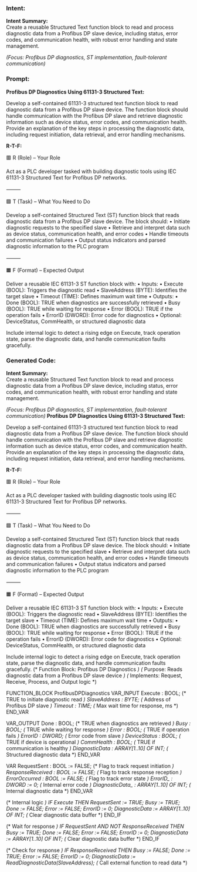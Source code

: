 ### Intent:
**Intent Summary:**  
Create a reusable Structured Text function block to read and process diagnostic data from a Profibus DP slave device, including status, error codes, and communication health, with robust error handling and state management.  

*(Focus: Profibus DP diagnostics, ST implementation, fault-tolerant communication)*

### Prompt:
**Profibus DP Diagnostics Using 61131-3 Structured Text:**

Develop a self-contained 61131-3 structured text function block to read diagnostic data from a Profibus DP slave device. The function block should handle communication with the Profibus DP slave and retrieve diagnostic information such as device status, error codes, and communication health. Provide an explanation of the key steps in processing the diagnostic data, including request initiation, data retrieval, and error handling mechanisms.

**R-T-F:**

🟥 R (Role) – Your Role

Act as a PLC developer tasked with building diagnostic tools using IEC 61131-3 Structured Text for Profibus DP networks.

⸻

🟩 T (Task) – What You Need to Do

Develop a self-contained Structured Text (ST) function block that reads diagnostic data from a Profibus DP slave device. The block should:
	•	Initiate diagnostic requests to the specified slave
	•	Retrieve and interpret data such as device status, communication health, and error codes
	•	Handle timeouts and communication failures
	•	Output status indicators and parsed diagnostic information to the PLC program

⸻

🟧 F (Format) – Expected Output

Deliver a reusable IEC 61131-3 ST function block with:
	•	Inputs:
	•	Execute (BOOL): Triggers the diagnostic read
	•	SlaveAddress (BYTE): Identifies the target slave
	•	Timeout (TIME): Defines maximum wait time
	•	Outputs:
	•	Done (BOOL): TRUE when diagnostics are successfully retrieved
	•	Busy (BOOL): TRUE while waiting for response
	•	Error (BOOL): TRUE if the operation fails
	•	ErrorID (DWORD): Error code for diagnostics
	•	Optional: DeviceStatus, CommHealth, or structured diagnostic data

Include internal logic to detect a rising edge on Execute, track operation state, parse the diagnostic data, and handle communication faults gracefully.

### Generated Code:
**Intent Summary:**  
Create a reusable Structured Text function block to read and process diagnostic data from a Profibus DP slave device, including status, error codes, and communication health, with robust error handling and state management.  

*(Focus: Profibus DP diagnostics, ST implementation, fault-tolerant communication)*
**Profibus DP Diagnostics Using 61131-3 Structured Text:**

Develop a self-contained 61131-3 structured text function block to read diagnostic data from a Profibus DP slave device. The function block should handle communication with the Profibus DP slave and retrieve diagnostic information such as device status, error codes, and communication health. Provide an explanation of the key steps in processing the diagnostic data, including request initiation, data retrieval, and error handling mechanisms.

**R-T-F:**

🟥 R (Role) – Your Role

Act as a PLC developer tasked with building diagnostic tools using IEC 61131-3 Structured Text for Profibus DP networks.

⸻

🟩 T (Task) – What You Need to Do

Develop a self-contained Structured Text (ST) function block that reads diagnostic data from a Profibus DP slave device. The block should:
	•	Initiate diagnostic requests to the specified slave
	•	Retrieve and interpret data such as device status, communication health, and error codes
	•	Handle timeouts and communication failures
	•	Output status indicators and parsed diagnostic information to the PLC program

⸻

🟧 F (Format) – Expected Output

Deliver a reusable IEC 61131-3 ST function block with:
	•	Inputs:
	•	Execute (BOOL): Triggers the diagnostic read
	•	SlaveAddress (BYTE): Identifies the target slave
	•	Timeout (TIME): Defines maximum wait time
	•	Outputs:
	•	Done (BOOL): TRUE when diagnostics are successfully retrieved
	•	Busy (BOOL): TRUE while waiting for response
	•	Error (BOOL): TRUE if the operation fails
	•	ErrorID (DWORD): Error code for diagnostics
	•	Optional: DeviceStatus, CommHealth, or structured diagnostic data

Include internal logic to detect a rising edge on Execute, track operation state, parse the diagnostic data, and handle communication faults gracefully.
(* Function Block: Profibus DP Diagnostics *)
(* Purpose: Reads diagnostic data from a Profibus DP slave device *)
(* Implements: Request, Receive, Process, and Output logic *)

FUNCTION_BLOCK ProfibusDPDiagnostics
VAR_INPUT
    Execute : BOOL;                  (* TRUE to initiate diagnostic read *)
    SlaveAddress : BYTE;            (* Address of Profibus DP slave *)
    Timeout : TIME;                  (* Max wait time for response, ms *)
END_VAR

VAR_OUTPUT
    Done : BOOL;                    (* TRUE when diagnostics are retrieved *)
    Busy : BOOL;                    (* TRUE while waiting for response *)
    Error : BOOL;                   (* TRUE if operation fails *)
    ErrorID : DWORD;                (* Error code from slave *)
    DeviceStatus : BOOL;            (* TRUE if device is operational *)
    CommHealth : BOOL;              (* TRUE if communication is healthy *)
    DiagnosticData : ARRAY[1..10] OF INT; (* Structured diagnostic data *)
END_VAR

VAR
    RequestSent : BOOL := FALSE;     (* Flag to track request initiation *)
    ResponseReceived : BOOL := FALSE; (* Flag to track response reception *)
    ErrorOccurred : BOOL := FALSE;   (* Flag to track error state *)
    ErrorID_ : DWORD := 0;           (* Internal error code *)
    DiagnosticData_ : ARRAY[1..10] OF INT; (* Internal diagnostic data *)
END_VAR

(* Internal logic *)
IF Execute THEN
    RequestSent := TRUE;
    Busy := TRUE;
    Done := FALSE;
    Error := FALSE;
    ErrorID := 0;
    DiagnosticData := ARRAY[1..10] OF INT; (* Clear diagnostic data buffer *)
END_IF

(* Wait for response *)
IF RequestSent AND NOT ResponseReceived THEN
    Busy := TRUE;
    Done := FALSE;
    Error := FALSE;
    ErrorID := 0;
    DiagnosticData := ARRAY[1..10] OF INT; (* Clear diagnostic data buffer *)
END_IF

(* Check for response *)
IF ResponseReceived THEN
    Busy := FALSE;
    Done := TRUE;
    Error := FALSE;
    ErrorID := 0;
    DiagnosticData := ReadDiagnosticData(SlaveAddress); (* Call external function to read data *)
